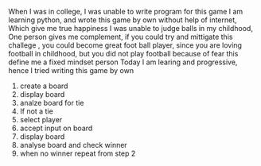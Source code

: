 When I was in college, I was unable to write program for this game
I am learning python, and wrote this game by own without help of internet, Which give me true happiness
I was unable to judge balls in my childhood, One person gives me complement, if you could try and 
mittigate this challege , you could become great foot ball player,
since you are loving football in childhood, but you did not play football because of fear
this define me a fixed mindset person
Today I am learing and progressive, hence I tried writing this game by own

1. create a board
2. display board
3. analze board for tie
4. If not a tie 
5. select player
6. accept input on board
7. display board
7. analyse board and check winner
8. when no winner repeat from step 2
